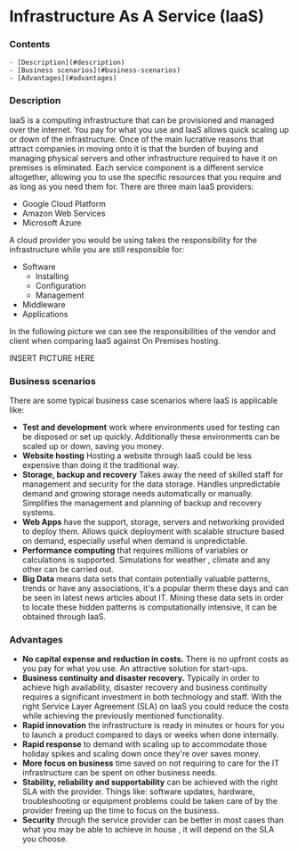 # Infrastructure As A Service (IaaS)

<!--TOC_START-->
### Contents
	- [Description](#description)
	- [Business scenarios](#business-scenarios)
	- [Advantages](#advantages)

<!--TOC_END-->
### Description

IaaS is a computing infrastructure that can be provisioned and managed over the internet. 
You pay for what you use and IaaS allows quick scaling up or down of the infrastructure. 
Once of the main lucrative reasons that attract companies in moving onto it is that the burden of buying and managing
 physical servers and other infrastructure required to have it on premises is eliminated. 
Each service component is a different service altogether, allowing you to use the specific resources that you require
 and as long as you need them for. 
There are three main IaaS providers:
* Google Cloud Platform
* Amazon Web Services
* Microsoft Azure

A cloud provider you would be using takes the responsibility for the infrastructure while you are still responsible for:
* Software
    * Installing
    * Configuration
    * Management
* Middleware
* Applications

In the following picture we can see the responsibilities of the vendor and client when comparing IaaS against On
 Premises hosting.
 
INSERT PICTURE HERE
 
### Business scenarios

There are some typical business case scenarios where IaaS is applicable like:
* **Test and development** work where environments used for testing can be disposed or set up quickly.
Additionally these environments can be scaled up or down, saving you money.
* **Website hosting** Hosting a website through IaaS could be less expensive than doing it the traditional way.
* **Storage, backup and recovery** Takes away the need of skilled staff for management and security for the data
 storage. 
Handles unpredictable demand and growing storage needs automatically or manually. 
Simplifies the management and planning of backup and recovery systems.
* **Web Apps** have the support, storage, servers and networking provided to deploy them. 
Allows quick deployment with scalable structure based on demand, especially useful when demand is unpredictable.
* **Performance computing** that requires millions of variables or calculations is supported. Simulations for weather
, climate and any other can be carried out.
* **Big Data** means data sets that contain potentially valuable patterns, trends or have any associations, it's a
 popular therm these days and can be seen in latest news articles about IT. 
 Mining these data sets in order to locate these hidden patterns is computationally intensive, it can be obtained
  through IaaS. 

### Advantages

* **No capital expense and reduction in costs.**
There is no upfront costs as you pay for what you use. 
An attractive solution for start-ups.
* **Business continuity and disaster recovery.** 
Typically in order to achieve high availability, disaster recovery and business continuity requires a significant
 investment in both technology and staff.
 With the right Service Layer Agreement (SLA) on IaaS you could reduce the costs while achieving the previously
  mentioned functionality. 
* **Rapid innovation** the infrastructure is ready in minutes or hours for you to launch a product compared to days
 or weeks when done internally.
* **Rapid response** to demand with scaling up to accommodate those holiday spikes and scaling down once they're over
 saves money. 
* **More focus on business** time saved on not requiring to care for the IT infrastructure can be spent on other
 business needs. 
* **Stability, reliability and supportability** can be achieved with the right SLA with the provider. 
Things like: software updates, hardware, troubleshooting or equipment problems could be taken care of by the provider
 freeing up the time to focus on the business. 
* **Security** through the service provider can be better in most cases than what you may be able to achieve in house
, it will depend on the SLA you choose.